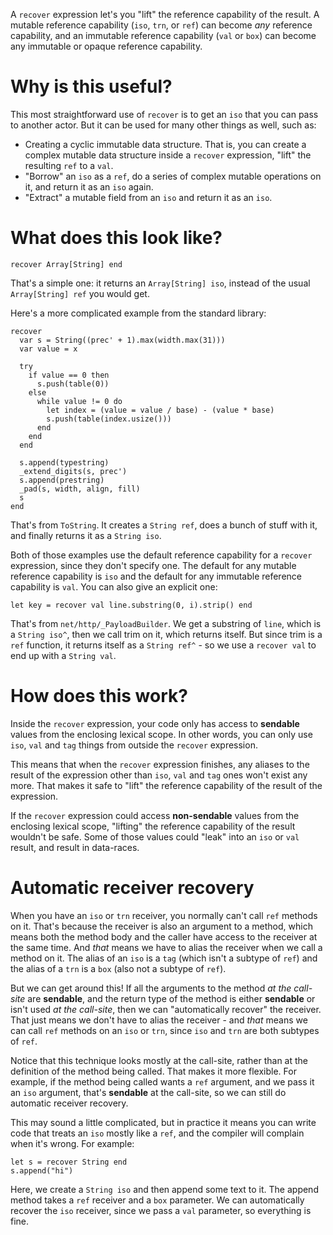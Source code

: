A `recover` expression let's you "lift" the reference capability of the result. A mutable reference capability (`iso`, `trn`, or `ref`) can become _any_ reference capability, and an immutable reference capability (`val` or `box`) can become any immutable or opaque reference capability.

# Why is this useful?

This most straightforward use of `recover` is to get an `iso` that you can pass to another actor. But it can be used for many other things as well, such as:

* Creating a cyclic immutable data structure. That is, you can create a complex mutable data structure inside a `recover` expression, "lift" the resulting `ref` to a `val`.
* "Borrow" an `iso` as a `ref`, do a series of complex mutable operations on it, and return it as an `iso` again.
* "Extract" a mutable field from an `iso` and return it as an `iso`.

# What does this look like?

```pony
recover Array[String] end
```

That's a simple one: it returns an `Array[String] iso`, instead of the usual `Array[String] ref` you would get.

Here's a more complicated example from the standard library:

```pony
recover
  var s = String((prec' + 1).max(width.max(31)))
  var value = x

  try
    if value == 0 then
      s.push(table(0))
    else
      while value != 0 do
        let index = (value = value / base) - (value * base)
        s.push(table(index.usize()))
      end
    end
  end

  s.append(typestring)
  _extend_digits(s, prec')
  s.append(prestring)
  _pad(s, width, align, fill)
  s
end
```

That's from `ToString`. It creates a `String ref`, does a bunch of stuff with it, and finally returns it as a `String iso`.

Both of those examples use the default reference capability for a `recover` expression, since they don't specify one. The default for any mutable reference capability is `iso` and the default for any immutable reference capability is `val`. You can also give an explicit one:

```pony
let key = recover val line.substring(0, i).strip() end
```

That's from `net/http/_PayloadBuilder`. We get a substring of `line`, which is a `String iso^`, then we call trim on it, which returns itself. But since trim is a `ref` function, it returns itself as a `String ref^` - so we use a `recover val` to end up with a `String val`.

# How does this work?

Inside the `recover` expression, your code only has access to __sendable__ values from the enclosing lexical scope. In other words, you can only use `iso`, `val` and `tag` things from outside the `recover` expression.

This means that when the `recover` expression finishes, any aliases to the result of the expression other than `iso`, `val` and `tag` ones won't exist any more. That makes it safe to "lift" the reference capability of the result of the expression.

If the `recover` expression could access __non-sendable__ values from the enclosing lexical scope, "lifting" the reference capability of the result wouldn't be safe. Some of those values could "leak" into an `iso` or `val` result, and result in data-races.

# Automatic receiver recovery

When you have an `iso` or `trn` receiver, you normally can't call `ref` methods on it. That's because the receiver is also an argument to a method, which means both the method body and the caller have access to the receiver at the same time. And _that_ means we have to alias the receiver when we call a method on it. The alias of an `iso` is a `tag` (which isn't a subtype of `ref`) and the alias of a `trn` is a `box` (also not a subtype of `ref`).

But we can get around this! If all the arguments to the method _at the call-site_ are __sendable__, and the return type of the method is either __sendable__ or isn't used _at the call-site_, then we can "automatically recover" the receiver. That just means we don't have to alias the receiver - and _that_ means we can call `ref` methods on an `iso` or `trn`, since `iso` and `trn` are both subtypes of `ref`.

Notice that this technique looks mostly at the call-site, rather than at the definition of the method being called. That makes it more flexible. For example, if the method being called wants a `ref` argument, and we pass it an `iso` argument, that's __sendable__ at the call-site, so we can still do automatic receiver recovery.

This may sound a little complicated, but in practice it means you can write code that treats an `iso` mostly like a `ref`, and the compiler will complain when it's wrong. For example:

```pony
let s = recover String end
s.append("hi")
```

Here, we create a `String iso` and then append some text to it. The append method takes a `ref` receiver and a `box` parameter. We can automatically recover the `iso` receiver, since we pass a `val` parameter, so everything is fine.
